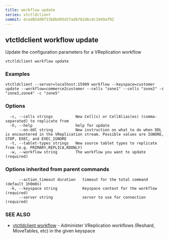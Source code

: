 ```yaml
---
title: workflow update
series: vtctldclient
commit: dced85dd0f33b8bd95d37adb781d6cdc1949af92
---
```

## vtctldclient workflow update

Update the configuration parameters for a VReplication workflow

```
vtctldclient workflow update
```

### Examples

```
vtctldclient --server=localhost:15999 workflow --keyspace=customer update --workflow=commerce2customer --cells "zone1" --cells "zone2" -c "zone3,zone4" -c "zone5"
```

### Options

```
  -c, --cells strings          New Cell(s) or CellAlias(es) (comma-separated) to replicate from
  -h, --help                   help for update
      --on-ddl string          New instruction on what to do when DDL is encountered in the VReplication stream. Possible values are IGNORE, STOP, EXEC, and EXEC_IGNORE
  -t, --tablet-types strings   New source tablet types to replicate from (e.g. PRIMARY,REPLICA,RDONLY)
  -w, --workflow string        The workflow you want to update (required)
```

### Options inherited from parent commands

```
      --action_timeout duration   timeout for the total command (default 1h0m0s)
  -k, --keyspace string           Keyspace context for the workflow (required)
      --server string             server to use for connection (required)
```

### SEE ALSO

* [vtctldclient workflow](../)	 - Administer VReplication workflows (Reshard, MoveTables, etc) in the given keyspace

